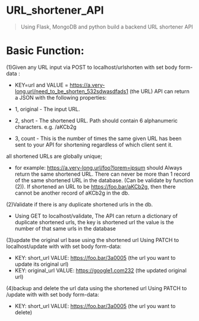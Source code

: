 # URL_shortener_API
> Using Flask, MongoDB and python build a backend URL shortener API
# Basic Function:
(1)Given any URL input via POST to localhost/urlshorten with set body form-data :
+ KEY=url and VALUE = https://a.very-long.url/need_to_be_shorten_532sdwasdfads1 (the URL)
 API can return a JSON with the following properties:

+ 1, original - The input URL.
+ 2, short - The shortened URL. Path should contain 6 alphanumeric characters. e.g. /aKCb2g
+ 3, count - This is the number of times the same given URL has been sent to your API for shortening regardless of which client sent it.

 all shortened URLs are globally unique; 
 + for example: https://a.very-long.url/foo?lorem=ipsum should Always return the same shortened URL.
 There can never be more than 1 record of the same shortened URL in the database. (Can be validate by function (2)).
 If shortened an URL to be https://foo.bar/aKCb2g, then there cannot be another record of aKCb2g in the db.

 (2)Validate if there is any duplicate shortened urls in the db.
 + Using GET to localhost/validate, 
 The API can return a dictionary of duplicate shortened urls, the key is shortened url the value is the number of that same urls in the database
 
(3)update the original url base using the shortened url
 Using PATCH to localhost/update with with set body form-data:
 + KEY: short_url     VALUE: https://foo.bar/3a0005 (the url you want to update its original url)
 + KEY: original_url  VALUE: https://google1.com232 (the updated original url)

(4)backup and delete the url data using the shortened url
  Using PATCH to <the address>/update with with set body form-data:
  + KEY: short_url     VALUE: https://foo.bar/3a0005 (the url you want to delete)
